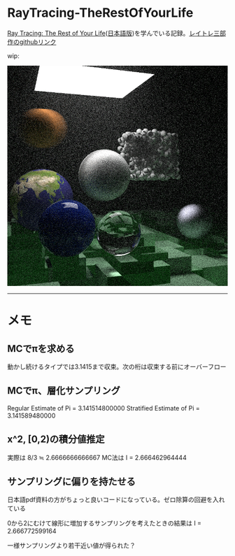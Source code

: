# RayTracing-TheRestOfYourLife
[Ray Tracing: The Rest of Your Life](https://raytracing.github.io/books/RayTracingTheRestOfYourLife.html)([日本語版](https://inzkyk.xyz/ray_tracing_in_one_weekend/))を学んでいる記録。[レイトレ三部作のgithubリンク](https://github.com/RayTracing/raytracing.github.io)

wip:

![](image.png)

---

# メモ

## MCでπを求める
動かし続けるタイプでは3.1415まで収束。次の桁は収束する前にオーバーフロー

## MCでπ、層化サンプリング
Regular    Estimate of Pi = 3.141514800000
Stratified Estimate of Pi = 3.141589480000

## x^2, [0,2)の積分値推定
実際は  8/3 ≒ 2.6666666666667
MC法は  I = 2.666462964444

## サンプリングに偏りを持たせる
日本語pdf資料の方がちょっと良いコードになっている。ゼロ除算の回避を入れている

0から2にむけて線形に増加するサンプリングを考えたときの結果は
I = 2.666772599164

一様サンプリングより若干近い値が得られた？